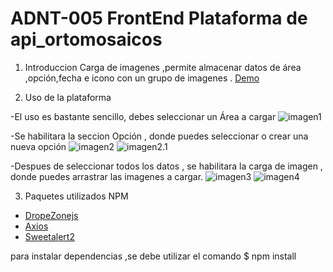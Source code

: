 # ADNT-005 FrontEnd  Plataforma de api_ortomosaicos

1. Introduccion
Carga de imagenes ,permite almacenar datos de área ,opción,fecha e icono con un grupo de imagenes .
[Demo](http://www.3.92.184.235/test_vue/?pr_id=9)

2. Uso de la plataforma

-El uso es bastante sencillo, debes seleccionar un Área a cargar 
![imagen1](https://i.ibb.co/1mFxtQj/iamgen3.png)

-Se habilitara la seccion Opción , donde puedes seleccionar o crear una nueva opción
![imagen2](https://i.ibb.co/ZzycZyj/imagen2.png)
![imagen2.1](https://i.ibb.co/xzQpNLp/imagen5.png)

-Despues de seleccionar todos los datos , se habilitara la carga de imagen , donde puedes arrastrar las imagenes a cargar.
![imagen3](https://i.ibb.co/C751f6m/imagen3.png)
![imagen4](https://i.ibb.co/gdg7HpR/imagen4.png)

3. Paquetes utilizados NPM
- [DropeZonejs](https://www.npmjs.com/package/dropzone)
- [Axios](https://www.npmjs.com/package/axios)
- [Sweetalert2](https://www.npmjs.com/package/sweetalert2)

para instalar dependencias ,se debe utilizar el comando 
 $ npm install

